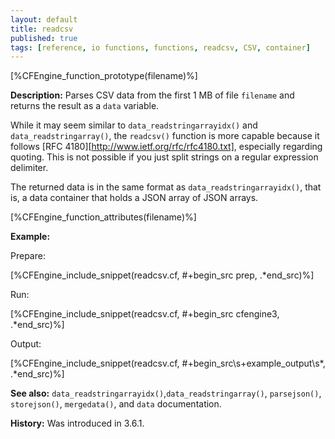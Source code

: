```yaml
---
layout: default
title: readcsv
published: true
tags: [reference, io functions, functions, readcsv, CSV, container]
---
```


[%CFEngine_function_prototype(filename)%]

**Description:** Parses CSV data from the first 1 MB of
file `filename` and returns the result as a `data` variable.

While it may seem similar to `data_readstringarrayidx()` and
`data_readstringarray()`, the `readcsv()` function is more capable
because it follows [RFC 4180][http://www.ietf.org/rfc/rfc4180.txt],
especially regarding quoting. This is not possible if you just split
strings on a regular expression delimiter.

The returned data is in the same format as
`data_readstringarrayidx()`, that is, a data container that holds a
JSON array of JSON arrays.

[%CFEngine_function_attributes(filename)%]

**Example:**

Prepare:

[%CFEngine_include_snippet(readcsv.cf, #\+begin_src prep, .*end_src)%]

Run:

[%CFEngine_include_snippet(readcsv.cf, #\+begin_src cfengine3, .*end_src)%]

Output:

[%CFEngine_include_snippet(readcsv.cf, #\+begin_src\s+example_output\s*, .*end_src)%]


**See also:** `data_readstringarrayidx()`,`data_readstringarray()`, `parsejson()`, `storejson()`, `mergedata()`, and `data` documentation.

**History:** Was introduced in 3.6.1.
